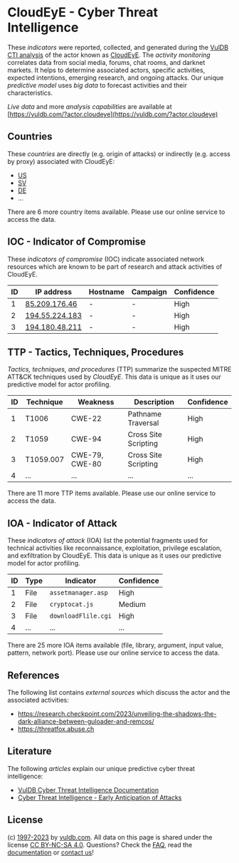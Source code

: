 # CloudEyE - Cyber Threat Intelligence

These _indicators_ were reported, collected, and generated during the [VulDB CTI analysis](https://vuldb.com/?kb.cti) of the actor known as [CloudEyE](https://vuldb.com/?actor.cloudeye). The _activity monitoring_ correlates data from social media, forums, chat rooms, and darknet markets. It helps to determine associated actors, specific activities, expected intentions, emerging research, and ongoing attacks. Our unique _predictive model_ uses _big data_ to forecast activities and their characteristics.

_Live data_ and more _analysis capabilities_ are available at [https://vuldb.com/?actor.cloudeye](https://vuldb.com/?actor.cloudeye)

## Countries

These _countries_ are directly (e.g. origin of attacks) or indirectly (e.g. access by proxy) associated with CloudEyE:

* [US](https://vuldb.com/?country.us)
* [SV](https://vuldb.com/?country.sv)
* [DE](https://vuldb.com/?country.de)
* ...

There are 6 more country items available. Please use our online service to access the data.

## IOC - Indicator of Compromise

These _indicators of compromise_ (IOC) indicate associated network resources which are known to be part of research and attack activities of CloudEyE.

ID | IP address | Hostname | Campaign | Confidence
-- | ---------- | -------- | -------- | ----------
1 | [85.209.176.46](https://vuldb.com/?ip.85.209.176.46) | - | - | High
2 | [194.55.224.183](https://vuldb.com/?ip.194.55.224.183) | - | - | High
3 | [194.180.48.211](https://vuldb.com/?ip.194.180.48.211) | - | - | High

## TTP - Tactics, Techniques, Procedures

_Tactics, techniques, and procedures_ (TTP) summarize the suspected MITRE ATT&CK techniques used by _CloudEyE_. This data is unique as it uses our predictive model for actor profiling.

ID | Technique | Weakness | Description | Confidence
-- | --------- | -------- | ----------- | ----------
1 | T1006 | CWE-22 | Pathname Traversal | High
2 | T1059 | CWE-94 | Cross Site Scripting | High
3 | T1059.007 | CWE-79, CWE-80 | Cross Site Scripting | High
4 | ... | ... | ... | ...

There are 11 more TTP items available. Please use our online service to access the data.

## IOA - Indicator of Attack

These _indicators of attack_ (IOA) list the potential fragments used for technical activities like reconnaissance, exploitation, privilege escalation, and exfiltration by CloudEyE. This data is unique as it uses our predictive model for actor profiling.

ID | Type | Indicator | Confidence
-- | ---- | --------- | ----------
1 | File | `assetmanager.asp` | High
2 | File | `cryptocat.js` | Medium
3 | File | `downloadFlile.cgi` | High
4 | ... | ... | ...

There are 25 more IOA items available (file, library, argument, input value, pattern, network port). Please use our online service to access the data.

## References

The following list contains _external sources_ which discuss the actor and the associated activities:

* https://research.checkpoint.com/2023/unveiling-the-shadows-the-dark-alliance-between-guloader-and-remcos/
* https://threatfox.abuse.ch

## Literature

The following _articles_ explain our unique predictive cyber threat intelligence:

* [VulDB Cyber Threat Intelligence Documentation](https://vuldb.com/?kb.cti)
* [Cyber Threat Intelligence - Early Anticipation of Attacks](https://www.scip.ch/en/?labs.20201022)

## License

(c) [1997-2023](https://vuldb.com/?kb.changelog) by [vuldb.com](https://vuldb.com/?kb.about). All data on this page is shared under the license [CC BY-NC-SA 4.0](https://creativecommons.org/licenses/by-nc-sa/4.0/). Questions? Check the [FAQ](https://vuldb.com/?kb.faq), read the [documentation](https://vuldb.com/?kb) or [contact us](https://vuldb.com/?contact)!
